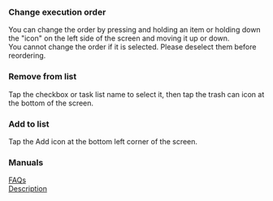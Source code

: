 ### Change execution order  
You can change the order by pressing and holding an item or holding down the "icon" on the left side of the screen and moving it up or down.  
You cannot change the order if it is selected. Please deselect them before reordering.  

### Remove from list  
Tap the checkbox or task list name to select it, then tap the trash can icon at the bottom of the screen.  

### Add to list  
Tap the Add icon at the bottom left corner of the screen.  

### Manuals  
[FAQs](https://sentaroh.github.io/Documents/SMBSync3/SMBSync3_FAQ_EN.htm)  
[Description](https://sentaroh.github.io/Documents/SMBSync3/SMBSync3_Desc_EN.htm)  
